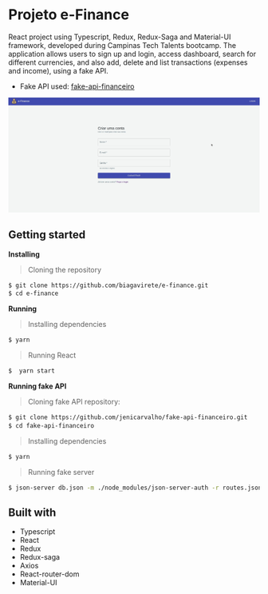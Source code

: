 # Projeto e-Finance

React project using Typescript, Redux, Redux-Saga and Material-UI framework, developed during Campinas Tech Talents bootcamp.
The application allows users to sign up and login, access dashboard, search for different currencies, and also add, delete and list transactions (expenses and income), using a fake API.

* Fake API used: <a href="https://github.com/jenicarvalho/fake-api-financeiro">fake-api-financeiro</a>

<p align="center"><img src="https://github.com/biagavirete/e-finance/blob/master/src/assets/gif2-finance.gif" /></p>

## Getting started

**Installing**
> Cloning the repository

```bash
$ git clone https://github.com/biagavirete/e-finance.git
$ cd e-finance
```

**Running**
> Installing dependencies

```bash
$ yarn
```

> Running React

```bash
$  yarn start
```

**Running fake API**

> Cloning fake API repository:

```bash
$ git clone https://github.com/jenicarvalho/fake-api-financeiro.git
$ cd fake-api-financeiro
```

> Installing dependencies

```bash
$ yarn
```

> Running fake server

```bash
$ json-server db.json -m ./node_modules/json-server-auth -r routes.json --port 4000
```

## Built with

* Typescript
* React
* Redux
* Redux-saga
* Axios
* React-router-dom
* Material-UI

